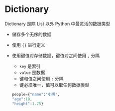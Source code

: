 # Dictionary

Dictionary 是除 List 以外 Python 中最灵活的数据类型

- 储存多个无序的数据
- 使用 `{}` 进行定义
- 使用键值对存储数据，键值对之间使用 `,` 分隔
  - `key` 是索引
  - `value` 是数据
  - 键和值之间使用 `:` 分隔
  - 键必须唯一，值可以取任何数据类型

  ```python
  people={"name":"小明",
  "age":18,
  "height":1.75}
  ```

